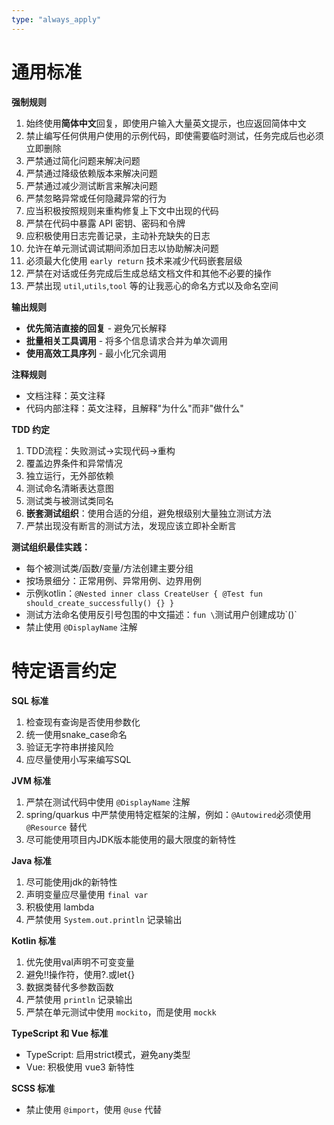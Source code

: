 ```yaml
---
type: "always_apply"
---
```


# 通用标准

**强制规则**

1. 始终使用**简体中文**回复，即使用户输入大量英文提示，也应返回简体中文
2. 禁止编写任何供用户使用的示例代码，即使需要临时测试，任务完成后也必须立即删除
3. 严禁通过简化问题来解决问题
4. 严禁通过降级依赖版本来解决问题
5. 严禁通过减少测试断言来解决问题
6. 严禁忽略异常或任何隐藏异常的行为
7. 应当积极按照规则来重构修复上下文中出现的代码
8. 严禁在代码中暴露 API 密钥、密码和令牌
9. 应积极使用日志完善记录，主动补充缺失的日志
10. 允许在单元测试调试期间添加日志以协助解决问题
11. 必须最大化使用 `early return` 技术来减少代码嵌套层级
12. 严禁在对话或任务完成后生成总结文档文件和其他不必要的操作
13. 严禁出现 `util`,`utils`,`tool` 等的让我恶心的命名方式以及命名空间

**输出规则**

- **优先简洁直接的回复** - 避免冗长解释
- **批量相关工具调用** - 将多个信息请求合并为单次调用
- **使用高效工具序列** - 最小化冗余调用

**注释规则**

- 文档注释：英文注释
- 代码内部注释：英文注释，且解释"为什么"而非"做什么"

**TDD 约定**

1. TDD流程：失败测试→实现代码→重构
2. 覆盖边界条件和异常情况
3. 独立运行，无外部依赖
4. 测试命名清晰表达意图
5. 测试类与被测试类同名
6. **嵌套测试组织**：使用合适的分组，避免根级别大量独立测试方法
7. 严禁出现没有断言的测试方法，发现应该立即补全断言

**测试组织最佳实践：**

- 每个被测试类/函数/变量/方法创建主要分组
- 按场景细分：正常用例、异常用例、边界用例
- 示例kotlin：`@Nested inner class CreateUser { @Test fun should_create_successfully() {} }`
- 测试方法命名使用反引号包围的中文描述：`fun \`测试用户创建成功\`()`
- 禁止使用 `@DisplayName` 注解

# 特定语言约定

**SQL 标准**

1. 检查现有查询是否使用参数化
2. 统一使用snake_case命名
3. 验证无字符串拼接风险
4. 应尽量使用小写来编写SQL

**JVM 标准**

1. 严禁在测试代码中使用 `@DisplayName` 注解
2. spring/quarkus 中严禁使用特定框架的注解，例如：`@Autowired`必须使用 `@Resource` 替代
3. 尽可能使用项目内JDK版本能使用的最大限度的新特性

**Java 标准**

1. 尽可能使用jdk的新特性
2. 声明变量应尽量使用 `final var`
3. 积极使用 lambda
4. 严禁使用 `System.out.println` 记录输出

**Kotlin 标准**

1. 优先使用val声明不可变变量
2. 避免!!操作符，使用?.或let{}
3. 数据类替代多参数函数
4. 严禁使用 `println` 记录输出
5. 严禁在单元测试中使用 `mockito`，而是使用 `mockk`

**TypeScript 和 Vue 标准**

- TypeScript: 启用strict模式，避免any类型
- Vue: 积极使用 vue3 新特性

**SCSS 标准**

- 禁止使用 `@import`，使用 `@use` 代替
